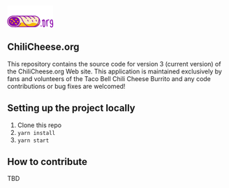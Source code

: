 ![ChiliCheese.org Logo](https://raw.githubusercontent.com/ChiliCheese-org/chilicheese.org/master/public/images/logo-50.png)

## ChiliCheese.org 
This repository contains the source code for version 3 (current version) of the ChiliCheese.org Web site.  This application is maintained exclusively by fans and volunteers of the Taco Bell Chili Cheese Burrito and any code contributions or bug fixes are welcomed!

## Setting up the project locally
1. Clone this repo
2. `yarn install`
3. `yarn start`

## How to contribute

TBD
